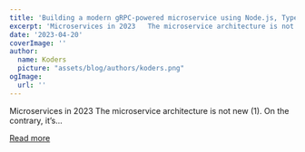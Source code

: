 ```yaml
---
title: 'Building a modern gRPC-powered microservice using Node.js, Typescript, and Connect'
excerpt: 'Microservices in 2023   The microservice architecture is not new (1).  On the contrary, it’s...'
date: '2023-04-20'
coverImage: ''
author:
  name: Koders
  picture: "assets/blog/authors/koders.png"
ogImage:
  url: ''
---
```


Microservices in 2023   The microservice architecture is not new (1).  On the contrary, it’s...

[Read more](https://dev.to/joemckenney/building-a-modern-grpc-powered-microservice-using-nodejs-typescript-and-connect-51a9)
